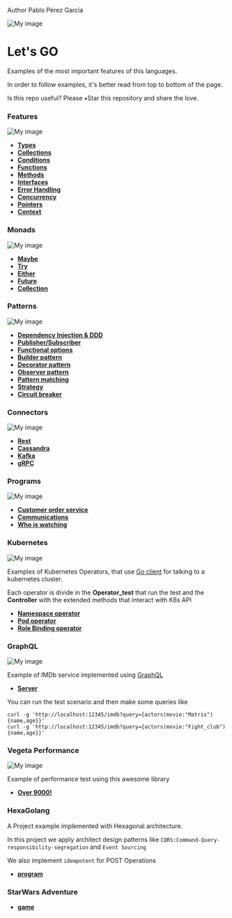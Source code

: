  Author Pablo Pérez García

![My image](img/gopher-main.png)    
 # Let's GO  
Examples of the most important features of this languages.

In order to follow examples, it's better read from top to bottom of the page.

Is this repo useful? Please ⭑Star this repository and share the love.

### Features
![My image](img/features.jpg)    

* **[Types](features/src/politrons/lang/Types_test.go)**
* **[Collections](features/src/politrons/lang/Collections_test.go)**
* **[Conditions](features/src/politrons/lang/Conditions_test.go)**
* **[Functions](features/src/politrons/lang/Functions_test.go)** 
* **[Methods](features/src/politrons/lang/Methods_test.go)**
* **[Interfaces](features/src/politrons/lang/Interfaces_test.go)**
* **[Error Handling](features/src/politrons/lang/ErrorHandling_test.go)**
* **[Concurrency](features/src/politrons/lang/Concurrency_test.go)**
* **[Pointers](features/src/politrons/lang/Pointers_test.go)**
* **[Context](features/src/politrons/lang/Context_test.go)**

### Monads
![My image](img/pure.png)    
* **[Maybe](features/src/politrons/monads/Maybe.go)**
* **[Try](features/src/politrons/monads/Try.go)**
* **[Either](features/src/politrons/monads/Either.go)**
* **[Future](features/src/politrons/monads/Future.go)**
* **[Collection](features/src/politrons/monads/Collection.go)**

### Patterns
![My image](img/pattern.png)    
* **[Dependency Injection & DDD](features/src/politrons/tools/DI)**
* **[Publisher/Subscriber](features/src/politrons/tools/publisherSubscriber/PublisherSubscriberPattern_test.go)**
* **[Functional options](features/src/politrons/tools/functionalOptions/FunctionalOptions_test.go)**
* **[Builder pattern](features/src/politrons/tools/builder/BuilderPattern_test.go)**
* **[Decorator pattern](features/src/politrons/tools/decorator/DecoratorPattern_test.go)**
* **[Observer pattern](features/src/politrons/tools/observer/ObserverPattern_test.go)**
* **[Pattern matching](features/src/politrons/tools/patternMatching/PatternMatching_test.go)**
* **[Strategy](features/src/politrons/tools/Strategy_test.go)**
* **[Circuit breaker](features/src/politrons/tools/failFast/CircuitBreaker_test.go)**

### Connectors
![My image](img/connector.png)    
* **[Rest](features/src/politrons/tools/connectors/HttpClient_test.go)**
* **[Cassandra](features/src/politrons/tools/connectors/Cassandra_test.go)**
* **[Kafka](features/src/politrons/tools/connectors/Kafka_test.go)**
* **[gRPC](features/src/politrons/tools/rpc/README.md)**

### Programs
![My image](img/programs.jpg)    

* **[Customer order service](programs/basket/README.md)**
* **[Communications](programs/comunications)**
* **[Who is watching](https://github.com/politrons/Who-is-watching)**

### Kubernetes
![My image](img/kubernete.png)    

Examples of Kubernetes Operators, that use [Go client](https://github.com/kubernetes/client-go) for talking to a kubernetes cluster.

Each operator is divide in the **Operator_test** that run the test and the **Controller** with the extended methods that interact with K8s API

* **[Namespace operator](features/src/politrons/tools/k8/namespace)**
* **[Pod operator](features/src/politrons/tools/k8/pod)**
* **[Role Binding operator](features/src/politrons/tools/k8/role)**

### GraphQL
![My image](img/graphql.png)    

Example of IMDb service implemented using [GraphQL](https://graphql.org/learn/) 

* **[Server](features/src/politrons/tools/graphql/Imdb_test.go)**

You can run the test scenario and then make some queries like 

```
curl -g 'http://localhost:12345/imdb?query={actors(movie:"Matrix"){name,age}}'
curl -g 'http://localhost:12345/imdb?query={actors(movie:"Fight_club"){name,age}}'
```

### Vegeta Performance 
![My image](img/vegeta_go.jpg)    

Example of performance test using this awesome library 
* **[Over 9000!](features/src/politrons/performance/Over9000_test.go)**

### HexaGolang

A Project example implemented with Hexagonal architecture.

In this project we apply architect design patterns like ```CQRS:Command-Query-responsibility-segregation``` and ```Event Sourcing```

We also implement ````idempotent```` for POST Operations

* **[program](https://github.com/politrons/hexagolang)**

### StarWars Adventure

* **[game](https://github.com/politrons/GoStarWarsAdventure)**